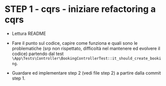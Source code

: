 STEP 1 - cqrs - iniziare refactoring a cqrs
===========================================

- Lettura README

- Fare il punto sul codice, capire come funziona e quali sono le problematiche 
  (srp non rispettato, difficoltà nel mantenere ed evolvere il codice) partendo dal test 
  ``\App\Tests\Controller\BookingControllerTest::it_should_create_booking``.
  
- Guardare ed implementare step 2 (vedi file step 2) a partire dalla commit step 1.


